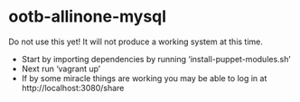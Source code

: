 ootb-allinone-mysql
===================

Do not use this yet! It will not produce a working system at this time.

* Start by importing dependencies by running ‘install-puppet-modules.sh’
* Next run ‘vagrant up’
* If by some miracle things are working you may be able to log in at http://localhost:3080/share
